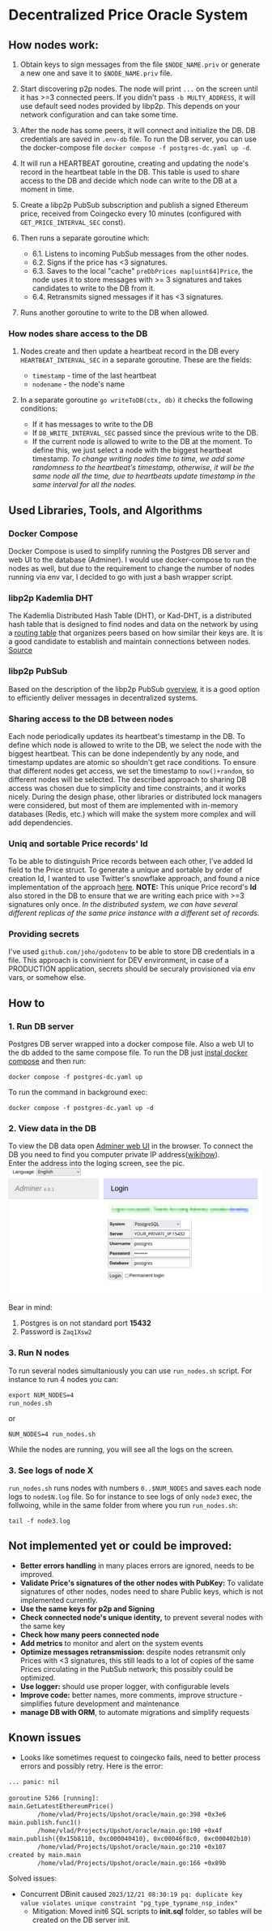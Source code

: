 # Decentralized Price Oracle System

## How nodes work:

1. Obtain keys to sign messages from the file `$NODE_NAME.priv` or generate a new one and save it to `$NODE_NAME.priv` file.

2. Start discovering p2p nodes. The node will print `...` on the screen until it has >=3 connected peers. If you didn't pass `-b MULTY_ADDRESS`, it will use default seed nodes provided by libp2p. This depends on your network configuration and can take some time.

3. After the node has some peers, it will connect and initialize the DB. DB credentials are saved in `.env-db` file. To run the DB server, you can use the docker-compose file `docker compose -f postgres-dc.yaml up -d`.

4. It will run a HEARTBEAT goroutine, creating and updating the node's record in the heartbeat table in the DB. This table is used to share access to the DB and decide which node can write to the DB at a moment in time.

5. Create a libp2p PubSub subscription and publish a signed Ethereum price, received from Coingecko every 10 minutes (configured with `GET_PRICE_INTERVAL_SEC` const).

6. Then runs a separate goroutine which:
    - 6.1. Listens to incoming PubSub messages from the other nodes.
    - 6.2. Signs if the price has <3 signatures.
    - 6.3. Saves to the local "cache" `preDbPrices map[uint64]Price`, the node uses it to store messages with >= 3 signatures and takes candidates to write to the DB from it.
    - 6.4. Retransmits signed messages if it has <3 signatures.

7. Runs another goroutine to write to the DB when allowed.

### How nodes share access to the DB

1. Nodes create and then update a heartbeat record in the DB every `HEARTBEAT_INTERVAL_SEC` in a separate goroutine. These are the fields:
    - `timestamp` - time of the last heartbeat
    - `nodename` - the node's name

2. In a separate goroutine `go writeToDB(ctx, db)` it checks the following conditions:
    - If it has messages to write to the DB
    - If `DB_WRITE_INTERVAL_SEC` passed since the previous write to the DB.
    - If the current node is allowed to write to the DB at the moment. To define this, we just select a node with the biggest heartbeat timestamp. *To change writing nodes time to time, we add some randomness to the heartbeat's timestamp, otherwise, it will be the same node all the time, due to heartbeats update timestamp in the same interval for all the nodes.*

## Used Libraries, Tools, and Algorithms

### Docker Compose

Docker Compose is used to simplify running the Postgres DB server and web UI to the database (Adminer). I would use docker-compose to run the nodes as well, but due to the requirement to change the number of nodes running via env var, I decided to go with just a bash wrapper script.

### libp2p Kademlia DHT

The Kademlia Distributed Hash Table (DHT), or Kad-DHT, is a distributed hash table that is designed to find nodes and data on the network by using a [routing table](https://en.wikipedia.org/wiki/Routing_table) that organizes peers based on how similar their keys are. It is a good candidate to establish and maintain connections between nodes. [Source](https://docs.libp2p.io/concepts/discovery-routing/kaddht/)

### libp2p PubSub

Based on the description of the libp2p PubSub [overview](https://docs.libp2p.io/concepts/pubsub/overview/), it is a good option to efficiently deliver messages in decentralized systems.

### Sharing access to the DB between nodes

Each node periodically updates its heartbeat's timestamp in the DB. To define which node is allowed to write to the DB, we select the node with the biggest heartbeat. This can be done independently by any node, and timestamp updates are atomic so shouldn't get race conditions. To ensure that different nodes get access, we set the timestamp to `now()+random`, so different nodes will be selected. The described approach to sharing DB access was chosen due to simplicity and time constraints, and it works nicely. During the design phase, other libraries or distributed lock managers were considered, but most of them are implemented with in-memory databases (Redis, etc.) which will make the system more complex and will add dependencies.

### Uniq and sortable Price records' Id

To be able to distinguish Price records between each other, I've added Id field to the Price struct. To generate a unique and sortable by order of creation Id, I wanted to use Twitter's snowflake approach, and found a nice implementation of the approach [here](https://github.com/sony/sonyflake#sonyflake). **NOTE:** This unique Price record's **Id** also stored in the DB to ensure that we are writing each price with >=3 signatures only once. *In the distributed system, we can have several different replicas of the same price instance with a different set of records.*

### Providing secrets

I've used `github.com/joho/godotenv` to be able to store DB credentials in a file. This approach is convinient for DEV environment, in case of a PRODUCTION application, secrets should be securaly provisioned via env vars, or somehow else.

## How to

### 1. Run DB server
Postgres DB server wrapped into a docker compose file. Also a web UI to the db added to the same compose file. To run the DB just [instal docker compose](https://docs.docker.com/compose/install/) and then run:
```
docker compose -f postgres-dc.yaml up
```
To run the command in background exec:
```
docker compose -f postgres-dc.yaml up -d
```

### 2. View data in the DB
To view the DB data open [Adminer web UI](http://localhost:8080/) in the browser.
To connect the DB you need to find you computer private IP address([wikihow](https://www.wikihow.com/Find-Out-Your-IP-Address)).  
Enter the address into the loging screen, see the pic.
![login](image.png)

Bear in mind:
1. Postgres is on not standard port **15432**
2. Password is `Zaq1Xsw2`

### 3. Run N nodes
To run several nodes simultaniously you can use `run_nodes.sh` script.
For instance to run 4 nodes you can:
```
export NUM_NODES=4
run_nodes.sh
```
or  
```
NUM_NODES=4 run_nodes.sh
```
While the nodes are running, you will see all the logs on the screen.
### 3. See logs of node X
`run_nodes.sh` runs nodes with numbers `0..$NUM_NODES` and saves each node logs to `node$N.log` file.
So for instance to see logs of only `node3` exec, the follwoing, while in the same folder from where you run `run_nodes.sh`:
```
tail -f node3.log
```

## Not implemented yet or could be improved:
* **Better errors handling** in many places errors are ignored, needs to be improved.
* **Validate Price's signatures of the other nodes with PubKey:** To validate signatures of other nodes, nodes need to share Public keys, which is not implemented currently.
* **Use the same keys for p2p and Signing**
* **Check connected node's unique identity,** to prevent several nodes with the same key
* **Check how many peers connected node**
* **Add metrics** to monitor and alert on the system events
* **Optimize messages retransmission:** despite nodes retransmit only Prices with <3 signatures, this still leads to a lot of copies of the same Prices circulating in the PubSub network; this possibly could be optimized.
* **Use logger:** should use proper logger, with configurable levels
* **Improve code:** better names, more comments, improve structure - simplifies future development and maintenance
* **manage DB with ORM**, to automate migrations and simplify requests

## Known issues
* Looks like sometimes request to coingecko fails, need to better process errors and possibly retry. Here is the error:
```
... panic: nil

goroutine 5266 [running]:
main.GetLatestEthereumPrice()
        /home/vlad/Projects/Upshot/oracle/main.go:398 +0x3e6
main.publish.func1()
        /home/vlad/Projects/Upshot/oracle/main.go:190 +0x4f
main.publish({0x15b8110, 0xc000040410}, 0xc00046f8c0, 0xc000402b10)
        /home/vlad/Projects/Upshot/oracle/main.go:210 +0x107
created by main.main
        /home/vlad/Projects/Upshot/oracle/main.go:166 +0x89b
```


Solved issues:
* Concurrent DBinit caused `2023/12/21 08:30:19 pq: duplicate key value violates unique constraint "pg_type_typname_nsp_index"`
    - Mitigation: Moved init6 SQL scripts to **init.sql** folder, so tables will be created on the DB server init.